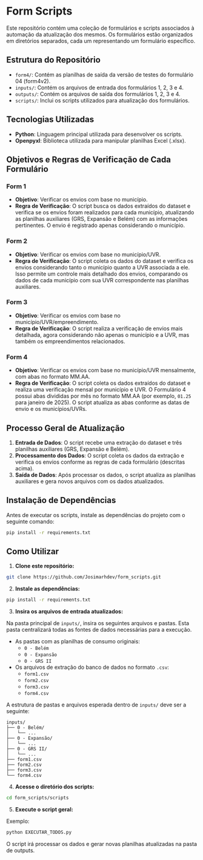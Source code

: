 # Form Scripts

Este repositório contém uma coleção de formulários e scripts associados à automação da atualização dos mesmos. Os formulários estão organizados em diretórios separados, cada um representando um formulário específico.

## Estrutura do Repositório


- `form4/`: Contém as planilhas de saída da versão de testes do formulário 04 (form4v2).
- `inputs/`: Contém os arquivos de entrada dos formulários 1, 2, 3 e 4.
- `outputs/`: Contém os arquivos de saída dos formulários 1, 2, 3 e 4.
- `scripts/`: Inclui os scripts utilizados para atualização dos formulários.


## Tecnologias Utilizadas

- **Python**: Linguagem principal utilizada para desenvolver os scripts.
- **Openpyxl**: Biblioteca utilizada para manipular planilhas Excel (.xlsx).

## Objetivos e Regras de Verificação de Cada Formulário

### Form 1
- **Objetivo**: Verificar os envios com base no município.
- **Regra de Verificação**: O script busca os dados extraídos do dataset e verifica se os envios foram realizados para cada município, atualizando as planilhas auxiliares (GRS, Expansão e Belém) com as informações pertinentes. O envio é registrado apenas considerando o município.

### Form 2
- **Objetivo**: Verificar os envios com base no município/UVR.
- **Regra de Verificação**: O script coleta os dados do dataset e verifica os envios considerando tanto o município quanto a UVR associada a ele. Isso permite um controle mais detalhado dos envios, comparando os dados de cada município com sua UVR correspondente nas planilhas auxiliares.

### Form 3
- **Objetivo**: Verificar os envios com base no município/UVR/empreendimento.
- **Regra de Verificação**: O script realiza a verificação de envios mais detalhada, agora considerando não apenas o município e a UVR, mas também os empreendimentos relacionados.

### Form 4
- **Objetivo**: Verificar os envios com base no município/UVR mensalmente, com abas no formato MM.AA.
- **Regra de Verificação**: O script coleta os dados extraídos do dataset e realiza uma verificação mensal por município e UVR. O Formulário 4 possui abas divididas por mês no formato MM.AA (por exemplo, `01.25` para janeiro de 2025). O script atualiza as abas conforme as datas de envio e os municípios/UVRs.

## Processo Geral de Atualização

1. **Entrada de Dados**: O script recebe uma extração do dataset e três planilhas auxiliares (GRS, Expansão e Belém).
2. **Processamento dos Dados**: O script coleta os dados da extração e verifica os envios conforme as regras de cada formulário (descritas acima).
3. **Saída de Dados**: Após processar os dados, o script atualiza as planilhas auxiliares e gera novos arquivos com os dados atualizados.

## Instalação de Dependências

Antes de executar os scripts, instale as dependências do projeto com o seguinte comando:

```bash
pip install -r requirements.txt
```

## Como Utilizar

1. **Clone este repositório:**

```bash
git clone https://github.com/Josimarhdev/form_scripts.git
```

2. **Instale as dependências:**

```bash
pip install -r requirements.txt
```

3. **Insira os arquivos de entrada atualizados:**

Na pasta principal de `inputs/`, insira os seguintes arquivos e pastas. Esta pasta centralizará todas as fontes de dados necessárias para a execução.

- As pastas com as planilhas de consumo originais:
    - `0 - Belém`
    - `0 - Expansão`
    - `0 - GRS II`
- Os arquivos de extração do banco de dados no formato `.csv`:
    - `form1.csv`
    - `form2.csv`
    - `form3.csv`
    - `form4.csv`

A estrutura de pastas e arquivos esperada dentro de `inputs/` deve ser a seguinte:
```
inputs/
├── 0 - Belém/
│   └── ...
├── 0 - Expansão/
│   └── ... 
├── 0 - GRS II/
│   └── ... 
├── form1.csv
├── form2.csv
├── form3.csv
└── form4.csv
```

4. **Acesse o diretório dos scripts:**

```bash
cd form_scripts/scripts
```

5. **Execute o script geral:**

Exemplo:

```bash
python EXECUTAR_TODOS.py
```

O script irá processar os dados e gerar novas planilhas atualizadas na pasta de outputs.
